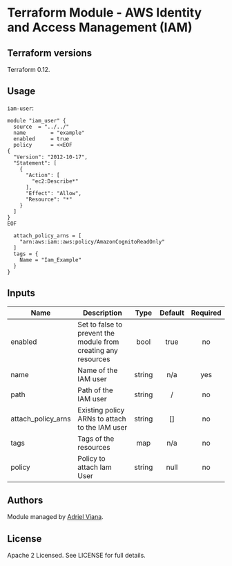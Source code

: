 # Terraform Module - AWS Identity and Access Management (IAM)

## Terraform versions

Terraform 0.12. 


## Usage

`iam-user`:
```hcl
module "iam_user" {
  source  = "../../"
  name        = "example"
  enabled     = true
  policy      = <<EOF
{
  "Version": "2012-10-17",
  "Statement": [
    {
      "Action": [
        "ec2:Describe*"
      ],
      "Effect": "Allow",
      "Resource": "*"
    }
  ]
}
EOF

  attach_policy_arns = [
    "arn:aws:iam::aws:policy/AmazonCognitoReadOnly"
  ]
  tags = {
    Name = "Iam_Example"  
  }
}
```

<!-- BEGINNING OF PRE-COMMIT-TERRAFORM DOCS HOOK -->
## Inputs

| Name | Description | Type | Default | Required |
|------|-------------|:----:|:-----:|:-----:|
| enabled | Set to false to prevent the module from creating any resources | bool | true | no |
| name | Name of the IAM user | string | n/a | yes |
| path | Path of the IAM user | string | / | no |
| attach_policy_arns | Existing policy ARNs to attach to the IAM user | string | [] | no |
| tags | Tags of the resources | map| n/a | no |
| policy | Policy to attach Iam User | string | null | no |


## Authors

Module managed by [Adriel Viana](https://github.com/adriell).

## License

Apache 2 Licensed. See LICENSE for full details.

